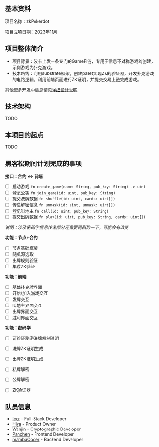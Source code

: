 ## 基本资料

项目名称：zkPokerdot

项目立项日期：2023年11月

## 项目整体简介

- 项目背景：波卡上发一条专门的GameFi链，专用于信息不对称游戏的创建，示例游戏为扑克游戏。
- 技术路线：利用substrate框架，创建pallet实现ZK的验证器，开发扑克游戏的电路逻辑，利用前端页面进行ZK证明，并提交交易上链完成游戏。

其他更多开发中信息请见[详细设计说明](./docs/archive.md)

## 技术架构

TODO

## 本项目的起点

TODO

## 黑客松期间计划完成的事项

**接口：合约 \<-\> 前端**

- [ ] 启动游戏 `fn create_game(name: String, pub_key: String) -> uint`
- [ ] 登记公钥 `fn join_game(id: uint, pub_key: String)`
- [ ] 提交洗牌数据 `fn shuffle(id: uint, cards: uint[])`
- [ ] 传递解密信息 `fn unmask(id: uint, unmask: uint[])`
- [ ] 登记叫地主 `fn call(id: uint, pub_key: String)`
- [ ] 提交出牌数据 `fn play(id: uint, pub_key: String, cards: uint[])`

_说明：涉及密码学信息传递部分还需要再斟酌一下，可能会有改变_

**功能：节点+合约**

- [ ] 节点基础框架
- [ ] 随机源选取
- [ ] 出牌规则验证
- [ ] 集成ZK验证

**功能：前端**

- [ ] 基础扑克牌界面
- [ ] 开始/加入游戏交互
- [ ] 发牌交互
- [ ] 叫地主界面交互
- [ ] 出牌界面交互
- [ ] 胜利界面交互

**功能：密码学**

- [ ] 可验证秘密洗牌机制说明
- [ ] 洗牌ZK证明生成
- [ ] 出牌ZK证明生成
- [ ] 私牌解密
- [ ] 公牌解密
- [ ] ZK验证器


## 队员信息

- [Icer](https://github.com/wizicer) - Full-Stack Developer
- [Hiya](https://github.com/lovehiya) - Product Owner
- [Wenjin](https://github.com/wenjin1997) - Cryptographic Developer
- [Panchen](https://github.com/panchen451161722) - Frontend Developer
- [mambaCoder](https://github.com/mambaCoder) - Backend Developer